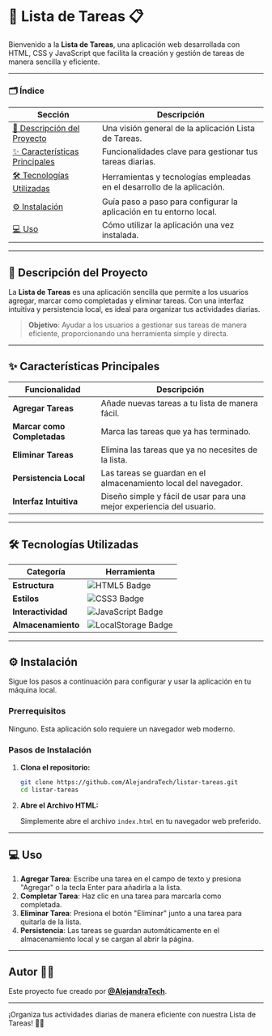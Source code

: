 # 📝 Lista de Tareas 📋

Bienvenido a la **Lista de Tareas**, una aplicación web desarrollada con HTML, CSS y JavaScript que facilita la creación y gestión de tareas de manera sencilla y eficiente.

---

### 🗂️ Índice

| Sección                                      | Descripción                                                                 |
|----------------------------------------------|-----------------------------------------------------------------------------|
| [📄 Descripción del Proyecto](#descripción-del-proyecto) | Una visión general de la aplicación Lista de Tareas.                         |
| [✨ Características Principales](#características-principales) | Funcionalidades clave para gestionar tus tareas diarias.                      |
| [🛠️ Tecnologías Utilizadas](#tecnologías-utilizadas) | Herramientas y tecnologías empleadas en el desarrollo de la aplicación.      |
| [⚙️ Instalación](#instalación)              | Guía paso a paso para configurar la aplicación en tu entorno local.          |
| [💻 Uso](#uso)                              | Cómo utilizar la aplicación una vez instalada.                               |

---

## 📌 Descripción del Proyecto

La **Lista de Tareas** es una aplicación sencilla que permite a los usuarios agregar, marcar como completadas y eliminar tareas. Con una interfaz intuitiva y persistencia local, es ideal para organizar tus actividades diarias.

> **Objetivo**: Ayudar a los usuarios a gestionar sus tareas de manera eficiente, proporcionando una herramienta simple y directa.

---

## ✨ Características Principales

| Funcionalidad                      | Descripción                                                                         |
|------------------------------------|-------------------------------------------------------------------------------------|
| **Agregar Tareas**                 | Añade nuevas tareas a tu lista de manera fácil.                                      |
| **Marcar como Completadas**        | Marca las tareas que ya has terminado.                                               |
| **Eliminar Tareas**                | Elimina las tareas que ya no necesites de la lista.                                  |
| **Persistencia Local**             | Las tareas se guardan en el almacenamiento local del navegador.                      |
| **Interfaz Intuitiva**             | Diseño simple y fácil de usar para una mejor experiencia del usuario.                |

---

## 🛠️ Tecnologías Utilizadas

| Categoría            | Herramienta                 |
|----------------------|-----------------------------|
| **Estructura**       | <img src="https://img.shields.io/badge/html5-%23E34F26.svg?style=for-thebadge&logo=html5&logoColor=white" alt="HTML5 Badge"/>                         |
| **Estilos**          | <img src="https://img.shields.io/badge/css3-%231572B6.svg?style=for-thebadge&logo=css3&logoColor=white" alt="CSS3 Badge"/>                           |
| **Interactividad**   | <img src="https://img.shields.io/badge/javascript-%23F7DF1E.svg?style=for-thebadge&logo=javascript&logoColor=black" alt="JavaScript Badge"/>         |
| **Almacenamiento**   | <img src="https://img.shields.io/badge/localstorage-%2300BFAE.svg?style=for-thebadge&logo=googlechrome&logoColor=white" alt="LocalStorage Badge"/>  |

---

## ⚙️ Instalación

Sigue los pasos a continuación para configurar y usar la aplicación en tu máquina local.

### Prerrequisitos

Ninguno. Esta aplicación solo requiere un navegador web moderno.

### Pasos de Instalación

1. **Clona el repositorio:**

    ```bash
    git clone https://github.com/AlejandraTech/listar-tareas.git
    cd listar-tareas
    ```

2. **Abre el Archivo HTML:**

    Simplemente abre el archivo `index.html` en tu navegador web preferido.

---

## 💻 Uso

1. **Agregar Tarea**: Escribe una tarea en el campo de texto y presiona "Agregar" o la tecla Enter para añadirla a la lista.
2. **Completar Tarea**: Haz clic en una tarea para marcarla como completada.
3. **Eliminar Tarea**: Presiona el botón "Eliminar" junto a una tarea para quitarla de la lista.
4. **Persistencia**: Las tareas se guardan automáticamente en el almacenamiento local y se cargan al abrir la página.

---

## Autor 👩‍💻

Este proyecto fue creado por [**@AlejandraTech**](https://github.com/AlejandraTech).

---

¡Organiza tus actividades diarias de manera eficiente con nuestra Lista de Tareas! 📝✅
